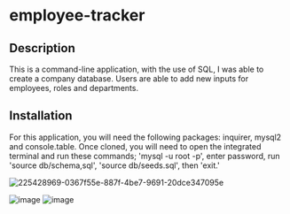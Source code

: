 # employee-tracker

## Description
This is a command-line application, with the use of SQL, I was able to create a company database. Users are able to add new inputs for employees, roles and departments. 

## Installation 
For this application, you will need the following packages: inquirer, mysql2 and console.table. Once cloned, you will need to open the integrated terminal and run these commands; 'mysql -u root -p', enter password, run 'source db/schema,sql', 'source db/seeds.sql', then 'exit.'

![225428969-0367f55e-887f-4be7-9691-20dce347095e](https://github.com/byaylin/employee-tracker/assets/117704967/233a3bfb-19a2-4227-be51-3c1db5d32e00)


![image](https://user-images.githubusercontent.com/117704967/225429074-8d7e5555-cc4e-42dc-bb6c-418aa178543d.png)
![image](https://user-images.githubusercontent.com/117704967/225429199-ed0e291b-d7ef-4468-a0b2-07dd9b197816.png)
